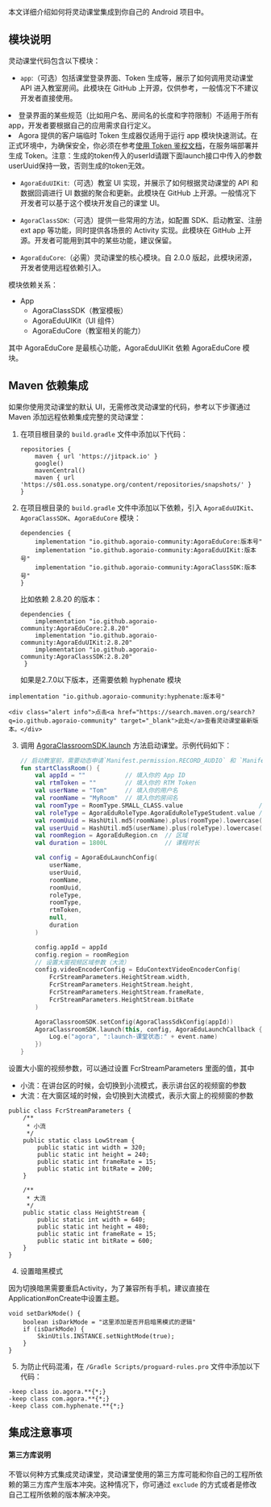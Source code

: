 本文详细介绍如何将灵动课堂集成到你自己的 Android 项目中。

## 模块说明

灵动课堂代码包含以下模块：

-   `app`:（可选）包括课堂登录界面、Token 生成等，展示了如何调用灵动课堂 API 进入教室房间。此模块在 GitHub 上开源，仅供参考，一般情况下不建议开发者直接使用。

<div class="alert note"><li>登录界面的某些规范（比如用户名、房间名的长度和字符限制）不适用于所有 app，开发者要根据自己的应用需求自行定义。</li><li>Agora 提供的客户端临时 Token 生成器仅适用于运行 app 模块快速测试。在正式环境中，为确保安全，你必须在参考<a href="/cn/Real-time-Messaging/token_server_rtm?platform=All%20Platforms">使用 Token 鉴权文档</a>，在服务端部署并生成 Token。注意：生成的token传入的userId请跟下面launch接口中传入的参数userUuid保持一致，否则生成的token无效。</li></div>

- `AgoraEduUIKit`:（可选）教室 UI 实现，并展示了如何根据灵动课堂的 API 和数据回调进行 UI 数据的聚合和更新。此模块在 GitHub 上开源。一般情况下开发者可以基于这个模块开发自己的课堂 UI。

- `AgoraClassSDK`:（可选）提供一些常用的方法，如配置 SDK、启动教室、注册 ext app 等功能，同时提供各场景的 Activity 实现。此模块在 GitHub 上开源。开发者可能用到其中的某些功能，建议保留。

- `AgoraEduCore`:（必需）灵动课堂的核心模块。自 2.0.0 版起，此模块闭源，开发者使用远程依赖引入。

  

模块依赖关系：

- App
	- AgoraClassSDK（教室模板）
	- AgoraEduUIKit（UI 组件）
	- AgoraEduCore（教室相关的能力）

其中 AgoraEduCore 是最核心功能，AgoraEduUIKit 依赖 AgoraEduCore 模块。

## Maven 依赖集成

如果你使用灵动课堂的默认 UI，无需修改灵动课堂的代码，参考以下步骤通过 Maven 添加远程依赖集成完整的灵动课堂：

1. 在项目根目录的 `build.gradle` 文件中添加以下代码：

    ```
    repositories {
        maven { url 'https://jitpack.io' }
        google()
        mavenCentral()
        maven { url 'https://s01.oss.sonatype.org/content/repositories/snapshots/' }
    }
    ```

2. 在项目根目录的 `build.gradle` 文件中添加以下依赖，引入 `AgoraEduUIKit`、`AgoraClassSDK`、`AgoraEduCore` 模块：

    ```
    dependencies {
        implementation "io.github.agoraio-community:AgoraEduCore:版本号"
        implementation "io.github.agoraio-community:AgoraEduUIKit:版本号"
        implementation "io.github.agoraio-community:AgoraClassSDK:版本号"
    }
    ```

	比如依赖 2.8.20 的版本：

    ```
    dependencies {
        implementation "io.github.agoraio-community:AgoraEduCore:2.8.20"
        implementation "io.github.agoraio-community:AgoraEduUIKit:2.8.20"
        implementation "io.github.agoraio-community:AgoraClassSDK:2.8.20"
     }
    ```

	如果是2.7.0以下版本，还需要依赖 hyphenate 模块
```
implementation "io.github.agoraio-community:hyphenate:版本号"
```


    <div class="alert info">点击<a href="https://search.maven.org/search?q=io.github.agoraio-community" target="_blank">此处</a>查看灵动课堂最新版本。</div>

3. 调用 [AgoraClassroomSDK.launch](/cn/agora-class/agora_class_api_ref_android?platform=Android#launch) 方法启动课堂。示例代码如下：

    ```kotlin
    // 启动教室前，需要动态申请`Manifest.permission.RECORD_AUDIO` 和 `Manifest.permission.CAMERA`权限
    fun startClassRoom() {
        val appId = ""           // 填入你的 App ID
        val rtmToken = ""        // 填入你的 RTM Token
        val userName = "Tom"   	 // 填入你的用户名
        val roomName = "MyRoom"  // 填入你的房间名
        val roomType = RoomType.SMALL_CLASS.value                     // 班型： 0 一对一 2大班课 4小班课
        val roleType = AgoraEduRoleType.AgoraEduRoleTypeStudent.value // 角色：1:老师角色 2:学生角色
        val roomUuid = HashUtil.md5(roomName).plus(roomType).lowercase()
        val userUuid = HashUtil.md5(userName).plus(roleType).lowercase()
        val roomRegion = AgoraEduRegion.cn  // 区域
        val duration = 1800L                // 课程时长
    
        val config = AgoraEduLaunchConfig(
            userName,
            userUuid,
            roomName,
            roomUuid,
            roleType,
            roomType,
            rtmToken,
            null,
            duration
        )
    
        config.appId = appId
        config.region = roomRegion
        // 设置大窗视频区域参数（大流）
        config.videoEncoderConfig = EduContextVideoEncoderConfig(
            FcrStreamParameters.HeightStream.width,
	        FcrStreamParameters.HeightStream.height,
            FcrStreamParameters.HeightStream.frameRate,
            FcrStreamParameters.HeightStream.bitRate
        )
    
        AgoraClassroomSDK.setConfig(AgoraClassSdkConfig(appId))
        AgoraClassroomSDK.launch(this, config, AgoraEduLaunchCallback { event ->
            Log.e("agora", ":launch-课堂状态:" + event.name)
        })
    }
    ```

设置大小窗的视频参数，可以通过设置 FcrStreamParameters 里面的值，其中

- 小流：在讲台区的时候，会切换到小流模式，表示讲台区的视频窗的参数
- 大流：在大窗区域的时候，会切换到大流模式，表示大窗上的视频窗的参数

```
public class FcrStreamParameters {
    /**
     * 小流
     */
    public static class LowStream {
        public static int width = 320;
        public static int height = 240;
        public static int frameRate = 15;
        public static int bitRate = 200;
    }

    /**
     * 大流
     */
    public static class HeightStream {
        public static int width = 640;
        public static int height = 480;
        public static int frameRate = 15;
        public static int bitRate = 600;
    }
}
```

4. 设置暗黑模式

因为切换暗黑需要重启Activity，为了兼容所有手机，建议直接在Application#onCreate中设置主题。

```
void setDarkMode() {  
    boolean isDarkMode = "这里添加是否开启暗黑模式的逻辑"  
    if (isDarkMode) {  
        SkinUtils.INSTANCE.setNightMode(true);  
    }  
}
```

5. 为防止代码混淆，在 `/Gradle Scripts/proguard-rules.pro` 文件中添加以下代码：

```
-keep class io.agora.**{*;}
-keep class com.agora.**{*;}
-keep class com.hyphenate.**{*;} 
```

## 集成注意事项

#### 第三方库说明

不管以何种方式集成灵动课堂，灵动课堂使用的第三方库可能和你自己的工程所依赖的第三方库产生版本冲突。这种情况下，你可通过 `exclude` 的方式或者是修改自己工程所依赖的版本解决冲突。